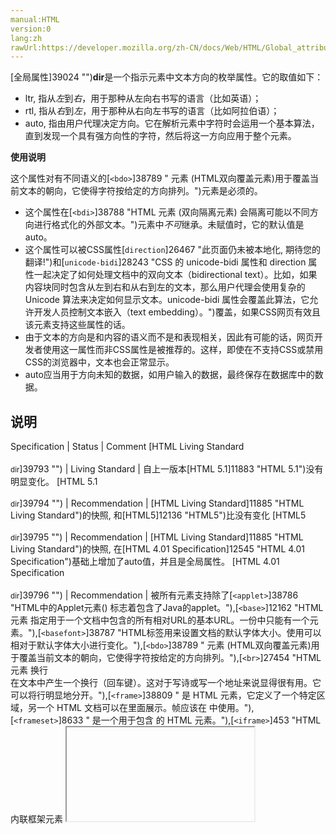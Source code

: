 ```yaml
---
manual:HTML
version:0
lang:zh
rawUrl:https://developer.mozilla.org/zh-CN/docs/Web/HTML/Global_attributes/dir#
---
```






[全局属性]39024 "")**dir**是一个指示元素中文本方向的枚举属性。它的取值如下：


* ltr, 指从*左*到*右*，用于那种从左向右书写的语言（比如英语）；
* rtl, 指从*右*到*左*，用于那种从右向左书写的语言（比如阿拉伯语）；
* auto, 指由用户代理决定方向。它在解析元素中字符时会运用一个基本算法，直到发现一个具有强方向性的字符，然后将这一方向应用于整个元素。


**使用说明**



这个属性对有不同语义的[`<bdo>`]38789 "<bdo> 元素 (HTML双向覆盖元素)用于覆盖当前文本的朝向，它使得字符按给定的方向排列。")元素是必须的。


* 这个属性在[`<bdi>`]38788 "HTML <bdi> 元素 (双向隔离元素) 会隔离可能以不同方向进行格式化的外部文本。")元素中*不可*继承。未赋值时，它的默认值是auto。
* 这个属性可以被CSS属性[`direction`]26467 "此页面仍未被本地化, 期待您的翻译!")和[`unicode-bidi`]28243 "CSS 的 unicode-bidi 属性和 direction 属性一起决定了如何处理文档中的双向文本（bidirectional text）。比如，如果内容块同时包含从左到右和从右到左的文本，那么用户代理会使用复杂的 Unicode 算法来决定如何显示文本。unicode-bidi 属性会覆盖此算法，它允许开发人员控制文本嵌入（text embedding）。")覆盖，如果CSS网页有效且该元素支持这些属性的话。
* 由于文本的方向是和内容的语义而不是和表现相关，因此有可能的话，网页开发者使用这一属性而非CSS属性是被推荐的。这样，即使在不支持CSS或禁用CSS的浏览器中，文本也会正常显示。
* auto应当用于方向未知的数据，如用户输入的数据，最终保存在数据库中的数据。


## 说明<a name="说明"></a>

Specification | Status | Comment 
[HTML Living Standard<br></br><small>dir</small>]39793 "") | Living Standard | 自上一版本[HTML 5.1]11883 "HTML 5.1")没有明显变化。 
[HTML 5.1<br></br><small>dir</small>]39794 "") | Recommendation | [HTML Living Standard]11885 "HTML Living Standard")的快照, 和[HTML5]12136 "HTML5")比没有变化 
[HTML5<br></br><small>dir</small>]39795 "") | Recommendation | [HTML Living Standard]11885 "HTML Living Standard")的快照, 在[HTML 4.01 Specification]12545 "HTML 4.01 Specification")基础上增加了auto值，并且是全局属性。 
[HTML 4.01 Specification<br></br><small>dir</small>]39796 "") | Recommendation | 被所有元素支持除了[`<applet>`]38786 "HTML中的Applet元素(<applet>) 标志着包含了Java的applet。"),[`<base>`]12162 "HTML <base> 元素 指定用于一个文档中包含的所有相对URL的基本URL。一份中只能有一个<base>元素。"),[`<basefont>`]38787 "HTML标签用来设置文档的默认字体大小。使用<font>可以相对于默认字体大小进行变化。"),[`<bdo>`]38789 "<bdo> 元素 (HTML双向覆盖元素)用于覆盖当前文本的朝向，它使得字符按给定的方向排列。"),[`<br>`]27454 "HTML 元素 换行 <br> 在文本中产生一个换行（回车键）。这对于写诗或写一个地址来说显得很有用。它可以将行明显地分开。"),[`<frame>`]38809 "<frame> 是 HTML 元素，它定义了一个特定区域，另一个 HTML 文档可以在里面展示。帧应该在 <frameset> 中使用。"),[`<frameset>`]8633 "<frameset> 是一个用于包含 <frame> 的 HTML 元素。"),[`<iframe>`]453 "HTML内联框架元素 <iframe> 表示嵌套的浏览上下文，有效地将另一个HTML页面嵌入到当前页面中。在HTML 4.01中，文档可能包含头部和正文，或头部和框架集，但不能包含正文和框架集。但是，<iframe>可以在正常的文档主体中使用。每个浏览上下文都有自己的会话历史记录和活动文档。包含嵌入内容的浏览上下文称为父浏览上下文。顶级浏览上下文（没有父级）通常是浏览器窗口。"),[`<param>`]38830 "HTML <param> 元素(或 HTML Parameter 元素) 定义了 <object>的参数")和[`<script>`]8665 "HTML <script> 元素用于嵌入或引用可执行脚本。"). 


## 浏览器兼容性<a name="浏览器兼容性"></a>


**[We&#39;re converting our compatibility data into a machine-readable JSON format]3344 "")**. This compatibility table still uses the old format, because we haven&#39;t yet converted the data it contains.**[Find out how you can help!]3392 "")**


* 
* 

Feature | Chrome | Firefox (Gecko) | Internet Explorer | Opera | Safari 
基本支持 | (Yes) | (Yes) | (Yes) | (Yes) | (Yes) | (Yes) 




## See also<a name="See_also"></a>

* 全部[全局属性]39024 "")。
* 对应这个属性的[`HTMLElement.dir`]12325 "dir属性用于获取或设置当前元素的元素内容的文本书写方向.")。



